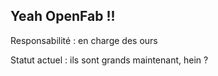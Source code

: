 ## Yeah OpenFab !!

Responsabilité : en charge des ours

Statut actuel : ils sont grands maintenant, hein ?
